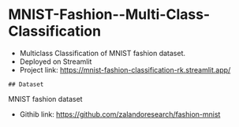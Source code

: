 # MNIST-Fashion--Multi-Class-Classification
* Multiclass Classification of MNIST fashion dataset.
* Deployed on Streamlit
* Project link: https://mnist-fashion-classification-rk.streamlit.app/
```
## Dataset
```
MNIST fashion dataset

* Githib link: https://github.com/zalandoresearch/fashion-mnist
